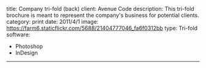 title: Company tri-fold (back)
client: Avenue Code
description: This tri-fold brochure is meant to represent the company's business for potential clients.
category: print
date: 2011/4/1
image: https://farm6.staticflickr.com/5688/21404777046_fa6f0312bb
type: Tri-fold
software:
- Photoshop
- InDesign
---
